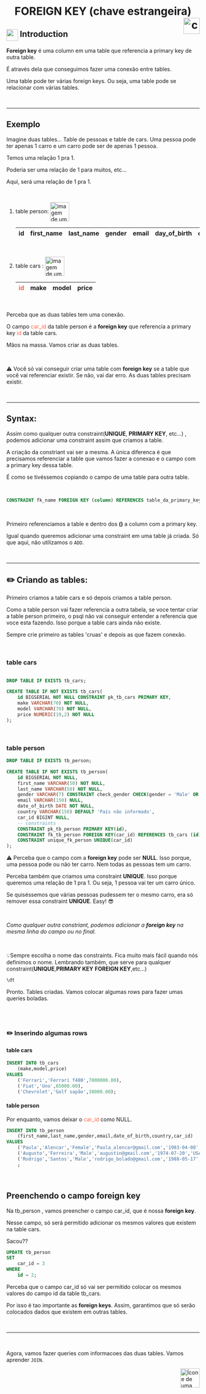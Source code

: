 <h1 align="center"; style="color:">FOREIGN KEY (chave estrangeira) <img src="https://cdn-icons-png.flaticon.com/512/1011/1011870.png" alt="chave vermelha e amarela" width="42px" align="right"></h1> 

## <img src="https://cdn-icons-png.flaticon.com/512/2471/2471007.png" align="top"  width="30px"> Introduction

<strong>Foreign key</strong> é uma column em uma table que referencia a primary key de outra table.

É através dela que conseguimos fazer uma conexão entre tables.


Uma table pode ter várias foreign keys. Ou seja, uma table pode se relacionar com várias tables.

<br>
<hr>


## Exemplo

Imagine duas tables... Table de pessoas e table de cars. Uma pessoa pode ter apenas 1 carro e um carro pode ser de apenas 1 pessoa.

Temos uma relação 1 pra 1.

Poderia ser uma relação de 1 para muitos, etc...

Aqui, será uma relação de 1 pra 1.

<br>

1. table person: <img src="https://cdn-icons-png.flaticon.com/512/3280/3280979.png" alt="imagem de um grupo de pessoas" width="50px" align="center">

    |id|first_name|last_name|gender|email|day_of_birth|country|<span style="color:tomato">car_id</span>|
    |---|---|---|---|---|---|---|---|

<br>




2. table cars : <img src="https://cdn-icons-png.flaticon.com/512/3774/3774278.png" alt="imagem de um grupo de pessoas" width="50px" align="center">

    |<span style="color:tomato">id</span>|make|model|price|
    |---|---|---|---|


<br>

Perceba que as duas tables tem uma conexão.

O campo <span style="color:tomato">car_id</span> da table person é a **foreign key** que referencia a primary key  <span style="color:tomato">id</span> da table cars.
<br>



Mãos na massa. Vamos criar as duas tables.

<br>


:warning: Você só vai conseguir criar uma table com **foreign key** se a table que você vai referenciar existir. Se não, vai dar erro. As duas tables precisam existir.

<br>
<hr>





## Syntax:

Assim como qualquer outra constraint(**UNIQUE**, **PRIMARY KEY**, etc...) , podemos adicionar uma constraint assim que criamos a table.


A criação da constriant vai ser a mesma. A única diferenca é que precisamos referenciar a table que vamos fazer a conexao e o campo com a primary key dessa table.


É como se tivéssemos copiando o campo de uma table para outra table.

<br>

```sql
CONSTRAINT fk_name FOREIGN KEY (column) REFERENCES table_da_primary_key (column_da_primary_key);
```

<br>

Primeiro referenciamos a table e dentro dos **()** a column com a primary key.

Igual quando queremos adicionar uma constraint em uma table já criada. Só que aqui, não utilizamos o `ADD`.

<br>
<hr>

## :pencil2: Criando as tables:
Primeiro criamos a table cars e só depois criamos a table person.

Como a table person vai fazer referencia a outra tabela, se voce tentar criar a table person primeiro, o psql não vai conseguir entender a referencia que voce esta fazendo. Isso porque a table cars ainda não existe.

Sempre crie primeiro as tables 'cruas' e depois as que fazem conexão.

<br>

### table cars

```sql

DROP TABLE IF EXISTS tb_cars;

CREATE TABLE IF NOT EXISTS tb_cars(
    id BIGSERIAL NOT NULL CONSTRAINT pk_tb_cars PRIMARY KEY,
    make VARCHAR(70) NOT NULL,
    model VARCHAR(70) NOT NULL,
    price NUMERIC(19,2) NOT NULL
);
```

<br>

### table person

```sql
DROP TABLE IF EXISTS tb_person;

CREATE TABLE IF NOT EXISTS tb_person(
    id BIGSERIAL NOT NULL,
    first_name VARCHAR(50) NOT NULL,
    last_name VARCHAR(50) NOT NULL,
    gender VARCHAR(7) CONSTRAINT check_gender CHECK(gender = 'Male' OR gender = 'Female'),
    email VARCHAR(150) NULL,
    date_of_birth DATE NOT NULL,
    country VARCHAR(150) DEFAULT 'País não informado',
    car_id BIGINT NULL,
    -- constraints
    CONSTRAINT pk_tb_person PRIMARY KEY(id),
    CONSTRAINT fk_tb_person FOREIGN KEY(car_id) REFERENCES tb_cars (id),
    CONSTRAINT unique_fk_person UNIQUE(car_id)
);
```

:warning: Perceba que o campo com a **foreign key** pode ser **NULL**. Isso porque, uma pessoa pode ou não ter carro. Nem todas as pessoas tem um carro.

Perceba também que criamos uma constraint **UNIQUE**. Isso porque queremos uma relação de 1 pra 1. Ou seja, 1 pessoa vai ter um carro único.

Se quiséssemos que várias pessoas pudessem ter o mesmo carro, era só remover essa constraint **UNIQUE**. Easy! :sunglasses:

<br>

*Como qualquer outra constriant, podemos adicionar a **foreign key** na mesma linha do campo ou no final.*

<br>


💡Sempre escolha o nome das constraints. Fica muito mais fácil quando nós definimos o nome. Lembrando também, que serve para qualquer constraint(**UNIQUE**,**PRIMARY KEY** **FOREIGN KEY**,etc...)


```sql
\dt
```

Pronto. Tables criadas. Vamos colocar algumas rows para fazer umas queries boladas.

<br>
<br>

### :pencil2: Inserindo algumas rows

#### table cars

```sql
INSERT INTO tb_cars
    (make,model,price)
VALUES
    ('Ferrari','Ferrari f480',7000000.00),
    ('Fiat','Uno',65000.00),
    ('Chevrolet','Golf sapão',38000.00);
```

#### table person

Por enquanto, vamos deixar o <span style="color:tomato">car_id</span> como NULL.
```sql
INSERT INTO tb_person
    (first_name,last_name,gender,email,date_of_birth,country,car_id)
VALUES
    ('Paula','Alencar','Female','Paula_alencar@gmail.com','1983-04-08','Germany',NULL),
    ('Augusto','Ferreira','Male','augustin@gmail.com','1974-07-20','USA',NULL),
    ('Rodrigo','Santos','Male','rodrigo_bolado@gmail.com','1988-05-17','France',NULL)
    ;
```

<br>

## Preenchendo o campo foreign key

Na tb_person , vamos preencher o campo car_id, que é nossa **foreign key**.

Nesse campo, só será permitido adicionar os mesmos valores que existem na table cars.

Sacou??


```sql
UPDATE tb_person 
SET
    car_id = 3 
WHERE
    id = 2;
```

Perceba que o campo car_id só vai ser permitido colocar os mesmos valores do campo id da table tb_cars.

Por isso é tao importante as **foreign keys**. Assim, garantimos que só serão colocados dados que existem em outras tables.

<br>
<hr>

<br>

Agora, vamos fazer queries com informacoes das duas tables. Vamos aprender `JOIN`.  


<!-- Botão para o próximo resumo em ordem sequêncial -->
<a href="https://github.com/lGabrielDev/06.postgreSQL/blob/main/2.praticando/20.join.md"><img alt="Ícone de uma seta apontada para direita, representando um link para a próxima página" src="https://cdn-icons-png.flaticon.com/512/8875/8875266.png" width="50px" height="50px" align="right"></a>



